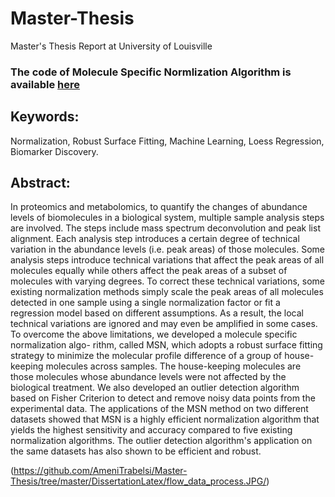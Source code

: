 # Master-Thesis
Master's Thesis Report at University of Louisville

### The code of Molecule Specific Normlization Algorithm is available [here](https://github.com/AmeniTrabelsi/Molecule-Specific-Normalization/) 

## Keywords:
Normalization, Robust Surface Fitting, Machine Learning, Loess Regression, Biomarker Discovery.

## Abstract:
In proteomics and metabolomics, to quantify the changes of abundance levels of biomolecules
in a biological system, multiple sample analysis steps are involved. The steps include mass spectrum
deconvolution and peak list alignment. Each analysis step introduces a certain degree of technical
variation in the abundance levels (i.e. peak areas) of those molecules. Some analysis steps introduce
technical variations that affect the peak areas of all molecules equally while others affect the peak
areas of a subset of molecules with varying degrees. To correct these technical variations, some
existing normalization methods simply scale the peak areas of all molecules detected in one sample
using a single normalization factor or fit a regression model based on different assumptions. As a
result, the local technical variations are ignored and may even be amplified in some cases.
To overcome the above limitations, we developed a molecule specific normalization algo-
rithm, called MSN, which adopts a robust surface fitting strategy to minimize the molecular profile
difference of a group of house-keeping molecules across samples. The house-keeping molecules are
those molecules whose abundance levels were not affected by the biological treatment. We also
developed an outlier detection algorithm based on Fisher Criterion to detect and remove noisy data
points from the experimental data. The applications of the MSN method on two different datasets
showed that MSN is a highly efficient normalization algorithm that yields the highest sensitivity
and accuracy compared to five existing normalization algorithms. The outlier detection algorithm's
application on the same datasets has also shown to be efficient and robust.

(https://github.com/AmeniTrabelsi/Master-Thesis/tree/master/DissertationLatex/flow_data_process.JPG/)


